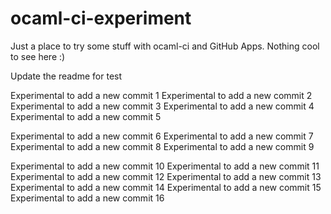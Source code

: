 # ocaml-ci-experiment

Just a place to try some stuff with ocaml-ci and GitHub Apps. Nothing cool to see here :)

Update the readme for test

Experimental to add a new commit 1
Experimental to add a new commit 2
Experimental to add a new commit 3
Experimental to add a new commit 4
Experimental to add a new commit 5

Experimental to add a new commit 6
Experimental to add a new commit 7
Experimental to add a new commit 8
Experimental to add a new commit 9


Experimental to add a new commit 10
Experimental to add a new commit 11
Experimental to add a new commit 12
Experimental to add a new commit 13
Experimental to add a new commit 14
Experimental to add a new commit 15
Experimental to add a new commit 16
